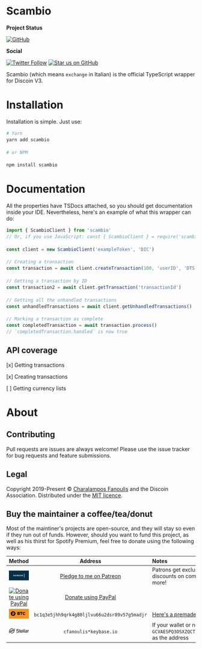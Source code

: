 # Scambio

**Project Status**

[![GitHub](https://img.shields.io/github/license/discoin/scambio?logo=github&style=flat-square)](https://github.com/discoin/scambio/blob/master/LICENSE.md)

**Social**

[![Twitter Follow](https://img.shields.io/twitter/follow/thisiscfanoulis?label=Follow%20@thisiscfanoulis&logo=twitter&colorB=1DA1F2&style=flat-square)](https://twitter.com/thisiscfanoulis/follow)
[![Star us on GitHub](https://img.shields.io/github/stars/discoin/scambio?style=flat-sqaure&logo=github)]()

Scambio (which means `exchange` in Italian) is the official TypeScript wrapper for Discoin V3.

# Installation

Installation is simple. Just use:
```bash
# Yarn
yarn add scambio

# or NPM

npm install scambio

```

# Documentation
All the properties have TSDocs attached, so you should get documentation inside your IDE. Nevertheless, here's an example of what this wrapper can do:
```ts
import { ScambioClient } from 'scambio'
// Or, if you use JavaScript: const { ScambioClient } = require('scambio')

const client = new ScambioClient('exampleToken', 'DIC')

// Creating a transaction
const transaction = await client.createTransaction(100, 'userID', 'DTS')

// Getting a transaction by ID
const transaction2 = await client.getTransaction('transactionId')

// Getting all the unhandled transactions
const unhandledTransactions = await client.getUnhandledTransactions()

// Marking a transaction as complete
const completedTransaction = await transaction.process()
// `completedTransaction.handled` is now true
```

## API coverage
[x] Getting transactions

[x] Creating transactions

[ ] Getting currency lists


# About

## Contributing
Pull requests are issues are always welcome! Please use the issue tracker for bug requests and feature submissions.

## Legal
Copyright 2019-Present ©  [Charalampos Fanoulis](https://enkiel.cloud) and the Discoin Association. Distributed under the [MIT licence](LICENCE.md).

## Buy the maintainer a coffee/tea/donut

Most of the maintiner's projects are open-source, and they will stay so even if they run out of funds. However, should you want to fund this project, as well as his thirst for Spotify Premium, feel free to donate using the following ways:

| Method | Address | Notes |
|:------:|:-------:|:------|
|[![Pledge to me on Patreon](.github/readme-assets/patreon.jpg)](https://www.patreon.com/join/enkiel8029?)| [Pledge to me on Patreon](https://www.patreon.com/join/enkiel8029?) | Patrons get exclusive access to pre-release projects, discounts on comissions, behind-the-scenes posts and more!|
|[![Donate using PayPal](https://www.paypalobjects.com/digitalassets/c/website/marketing/na/us/logo-center/9_bdg_secured_by_pp_2line.png)](https://cfanoulis.page.link/donate-paypal) | [Donate using PayPal](https://cfanoulis.page.link/donate-paypal)
|[![Donate using bitcoin](.github/readme-assets/btc.png)](bitcoin:bc1q3e5jhh9qrk4g80ljlvu66u2dsr89v57g5madjr?message=Donation%20to%20Charalampos%27s%20OSS%20projects&time=1577294923)|`bc1q3e5jhh9qrk4g80ljlvu66u2dsr89v57g5madjr`| [Here's a premade request](bitcoin:bc1q3e5jhh9qrk4g80ljlvu66u2dsr89v57g5madjr?message=Donation%20to%20Charalampos%27s%20OSS%20projects&time=1577294923)|
|![Donate using Stellar](.github/readme-assets/stellar.png)| `cfanoulis*keybase.io`| If your wallet or network doesn't support federation, use `GCVAESPQ3OSXZQCTLJNEXD35GA5CWXPQ6FG6JVBFIDNRRJIG77OKUB4I` as the address
